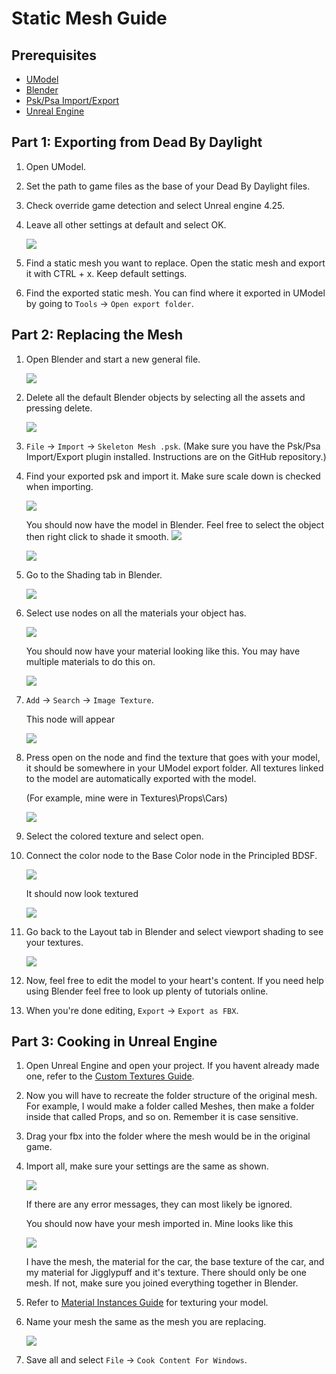 # Static Mesh Guide

## Prerequisites

- [UModel](https://www.gildor.org/en/projects/umodel)
- [Blender](https://www.blender.org/download/)
- [Psk/Psa Import/Export](https://github.com/Befzz/blender3d_import_psk_psa)
- [Unreal Engine](https://www.unrealengine.com/en-US/download)


## Part 1: Exporting from Dead By Daylight

1. Open UModel.
2. Set the path to game files as the base of your Dead By Daylight files.
3. Check override game detection and select Unreal engine 4.25.
4. Leave all other settings at default and select OK.

    ![](https://images-ext-2.discordapp.net/external/aHO1nQ_Mz4-lg48MPivnC5yDjQMqIMH7zccCU9q3kbQ/https/media.discordapp.net/attachments/833812099263627335/833852232449261578/unknown.png)

5. Find a static mesh you want to replace. Open the static mesh and export it with CTRL + x. Keep default settings. 
6. Find the exported static mesh. You can find where it exported in UModel by going to `Tools` → `Open export folder`.

## Part 2: Replacing the Mesh

1. Open Blender and start a new general file.

    ![](https://media.discordapp.net/attachments/797525681608982538/797532695810146304/unknown.png)

2. Delete all the default Blender objects by selecting all the assets and pressing delete.

    ![](https://media.discordapp.net/attachments/797525681608982538/797532879785164850/unknown.png)

3. `File` → `Import` → `Skeleton Mesh .psk`.
(Make sure you have the Psk/Psa Import/Export plugin installed. Instructions are on the GitHub repository.)
4. Find your exported psk and import it. Make sure scale down is checked when importing. 

    ![](https://media.discordapp.net/attachments/797525681608982538/797533575528185866/unknown.png)
    
    You should now have the model in Blender. Feel free to select the object then right click to shade it smooth.
    ![](https://media.discordapp.net/attachments/797525681608982538/797533853227941888/unknown.png)
    
    ![](https://media.discordapp.net/attachments/797525681608982538/797533900225249280/unknown.png)

5. Go to the Shading tab in Blender.

    ![](https://media.discordapp.net/attachments/797525681608982538/797534092731351060/unknown.png)

6. Select use nodes on all the materials your object has.

    ![](https://media.discordapp.net/attachments/797528664535072779/797582940300640326/unknown.png)
    
    You should now have your material looking like this. You may have multiple materials to do this on.
    
    ![](https://media.discordapp.net/attachments/797528664535072779/797583511967367199/unknown.png)

7. `Add` → `Search` → `Image Texture`.

    This node will appear
    
    ![](https://media.discordapp.net/attachments/797525681608982538/797534561285701672/unknown.png)

8. Press open on the node and find the texture that goes with your model, it should be somewhere in your UModel export folder. All textures linked to the model are automatically exported with the model.

    (For example, mine were in Textures\Props\Cars)
    
    ![](https://media.discordapp.net/attachments/797525681608982538/797535088023830558/unknown.png)

9. Select the colored texture and select open.
10. Connect the color node to the Base Color node in the Principled BDSF.

    ![](https://media.discordapp.net/attachments/797525681608982538/797535360498270258/unknown.png)
    
    It should now look textured
    
    ![](https://media.discordapp.net/attachments/797525681608982538/797535440080338984/unknown.png)

11. Go back to the Layout tab in Blender and select viewport shading to see your textures.

    ![](https://media.discordapp.net/attachments/797525681608982538/797535654035587122/unknown.png)
    
12. Now, feel free to edit the model to your heart's content. If you need help using Blender feel free to look up plenty of tutorials online.

13. When you're done editing, `Export` → `Export as FBX`.

## Part 3: Cooking in Unreal Engine

1. Open Unreal Engine and open your project. If you havent already made one, refer to the [Custom Textures Guide](../Textures.md).
2. Now you will have to recreate the folder structure of the original mesh. For example, I would make a folder called Meshes, then make a folder inside that called Props, and so on. Remember it is case sensitive. 
3. Drag your fbx into the folder where the mesh would be in the original game.
4. Import all, make sure your settings are the same as shown.

    ![](https://media.discordapp.net/attachments/797525681608982538/797540807568916500/unknown.png)
    
    If there are any error messages, they can most likely be ignored. 
    
    You should now have your mesh imported in. Mine looks like this
    
    ![](https://media.discordapp.net/attachments/797525681608982538/797541073777066006/unknown.png)
    
    I have the mesh, the material for the car, the base texture of the car, and my material for Jigglypuff and it's texture. There should only be one mesh. If not, make sure you joined everything together in Blender.

5. Refer to [Material Instances Guide](../MaterialInstances) for texturing your model.
6. Name your mesh the same as the mesh you are replacing.

    ![](https://media.discordapp.net/attachments/797525681608982538/797552959176179752/unknown.png)

7. Save all and select `File` → `Cook Content For Windows`.